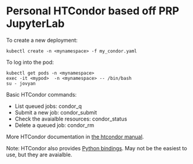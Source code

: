 # Personal HTCondor based off PRP JupyterLab 

To create a new deployment:

    kubectl create -n <mynamespace> -f my_condor.yaml

To log into the pod:

    kubectl get pods -n <mynamespace>
    exec -it <mypod>  -n <mynamespace> -- /bin/bash
    su - jovyan

Basic HTCondor commands:
* List queued jobs: 
    condor_q
* Submit a new job:
    condor_submit
* Check the avaialble resources:
    condor_status
* Delete a queued job:
    condor_rm


More HTCondor documentation in [the htcondor manual](https://htcondor.readthedocs.io/en/v8_8_3/users-manual/submitting-a-job.html).

Note: HTCondor also provides [Python bindings](https://htcondor.readthedocs.io/en/v8_8_3/apis/python-bindings/index.html). May not be the easiest to use, but they are avaialble.

